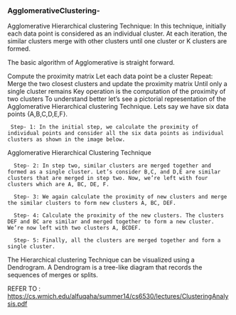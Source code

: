 ### AgglomerativeClustering-

Agglomerative Hierarchical clustering Technique: In this technique, initially each data point is considered as an individual cluster. At each iteration, the similar clusters merge with other clusters until one cluster or K clusters are formed.

The basic algorithm of Agglomerative is straight forward.

Compute the proximity matrix
Let each data point be a cluster
Repeat: Merge the two closest clusters and update the proximity matrix
Until only a single cluster remains
Key operation is the computation of the proximity of two clusters
To understand better let’s see a pictorial representation of the Agglomerative Hierarchical clustering Technique. Lets say we have six data points {A,B,C,D,E,F}.

     Step- 1: In the initial step, we calculate the proximity of individual points and consider all the six data points as individual clusters as shown in the image below.

Agglomerative Hierarchical Clustering Technique

      Step- 2: In step two, similar clusters are merged together and formed as a single cluster. Let’s consider B,C, and D,E are similar clusters that are merged in step two. Now, we’re left with four clusters which are A, BC, DE, F.

      Step- 3: We again calculate the proximity of new clusters and merge the similar clusters to form new clusters A, BC, DEF.

      Step- 4: Calculate the proximity of the new clusters. The clusters DEF and BC are similar and merged together to form a new cluster. We’re now left with two clusters A, BCDEF.

      Step- 5: Finally, all the clusters are merged together and form a single cluster.
      
The Hierarchical clustering Technique can be visualized using a Dendrogram.
A Dendrogram is a tree-like diagram that records the sequences of merges or splits.

REFER TO : https://cs.wmich.edu/alfuqaha/summer14/cs6530/lectures/ClusteringAnalysis.pdf
    
